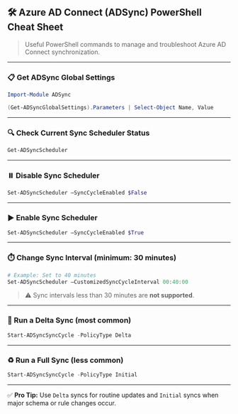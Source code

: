 
## 🛠️ Azure AD Connect (ADSync) PowerShell Cheat Sheet

> Useful PowerShell commands to manage and troubleshoot Azure AD Connect synchronization.

---

### 📋 Get ADSync Global Settings

```powershell
Import-Module ADSync

(Get-ADSyncGlobalSettings).Parameters | Select-Object Name, Value
```

---

### 🔍 Check Current Sync Scheduler Status

```powershell
Get-ADSyncScheduler
```

---

### ⏸️ Disable Sync Scheduler

```powershell
Set-ADSyncScheduler –SyncCycleEnabled $False
```

---

### ▶️ Enable Sync Scheduler

```powershell
Set-ADSyncScheduler –SyncCycleEnabled $True
```

---

### ⏱️ Change Sync Interval (minimum: 30 minutes)

```powershell
# Example: Set to 40 minutes
Set-ADSyncScheduler –CustomizedSyncCycleInterval 00:40:00
```

> ⚠️ Sync intervals less than 30 minutes are **not supported**.

---

### 🔄 Run a Delta Sync (most common)

```powershell
Start-ADSyncSyncCycle -PolicyType Delta
```

---

### ♻️ Run a Full Sync (less common)

```powershell
Start-ADSyncSyncCycle -PolicyType Initial
```

---

✅ **Pro Tip:**
Use `Delta` syncs for routine updates and `Initial` syncs when major schema or rule changes occur.


